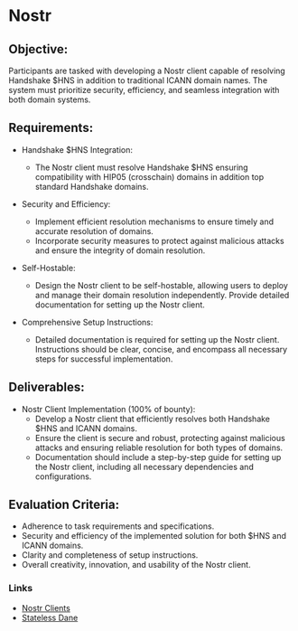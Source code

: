 # Nostr

## Objective:

Participants are tasked with developing a Nostr client capable of resolving Handshake $HNS in addition to traditional ICANN domain names. The system must prioritize security, efficiency, and seamless integration with both domain systems.

## Requirements:

- Handshake $HNS Integration:
  - The Nostr client must resolve Handshake $HNS ensuring compatibility with HIP05 (crosschain) domains in addition top standard Handshake domains.

- Security and Efficiency:
  - Implement efficient resolution mechanisms to ensure timely and accurate resolution of domains.
  - Incorporate security measures to protect against malicious attacks and ensure the integrity of domain resolution.

- Self-Hostable:
  - Design the Nostr client to be self-hostable, allowing users to deploy and manage their domain resolution independently. Provide detailed documentation for setting up the Nostr client.

- Comprehensive Setup Instructions:
  - Detailed documentation is required for setting up the Nostr client. Instructions should be clear, concise, and encompass all necessary steps for successful implementation.

## Deliverables:

- Nostr Client Implementation (100% of bounty):
  - Develop a Nostr client that efficiently resolves both Handshake $HNS and ICANN domains.
  - Ensure the client is secure and robust, protecting against malicious attacks and ensuring reliable resolution for both types of domains.
  - Documentation should include a step-by-step guide for setting up the Nostr client, including all necessary dependencies and configurations.

## Evaluation Criteria:

- Adherence to task requirements and specifications.
- Security and efficiency of the implemented solution for both $HNS and ICANN domains.
- Clarity and completeness of setup instructions.
- Overall creativity, innovation, and usability of the Nostr client.

### Links

- [Nostr Clients](https://nostr.com/clients)
- [Stateless Dane](https://github.com/randomlogin/sane)